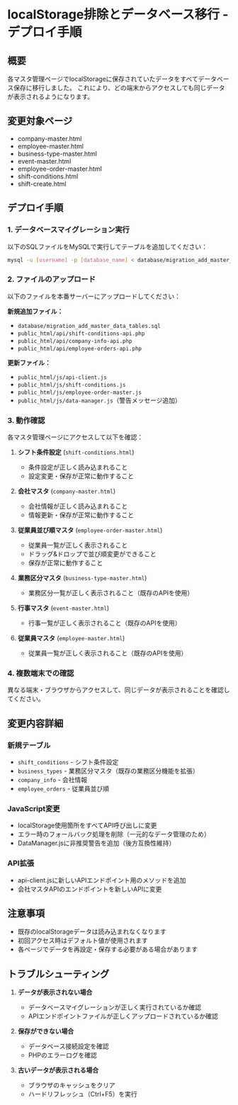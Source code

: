 # localStorage排除とデータベース移行 - デプロイ手順

## 概要
各マスタ管理ページでlocalStorageに保存されていたデータをすべてデータベース保存に移行しました。
これにより、どの端末からアクセスしても同じデータが表示されるようになります。

## 変更対象ページ
- company-master.html
- employee-master.html  
- business-type-master.html
- event-master.html
- employee-order-master.html
- shift-conditions.html
- shift-create.html

## デプロイ手順

### 1. データベースマイグレーション実行
以下のSQLファイルをMySQLで実行してテーブルを追加してください：

```bash
mysql -u [username] -p [database_name] < database/migration_add_master_data_tables.sql
```

### 2. ファイルのアップロード
以下のファイルを本番サーバーにアップロードしてください：

**新規追加ファイル：**
- `database/migration_add_master_data_tables.sql`
- `public_html/api/shift-conditions-api.php`
- `public_html/api/company-info-api.php`
- `public_html/api/employee-orders-api.php`

**更新ファイル：**
- `public_html/js/api-client.js`
- `public_html/js/shift-conditions.js`
- `public_html/js/employee-order-master.js`
- `public_html/js/data-manager.js`（警告メッセージ追加）

### 3. 動作確認
各マスタ管理ページにアクセスして以下を確認：

1. **シフト条件設定** (`shift-conditions.html`)
   - 条件設定が正しく読み込まれること
   - 設定変更・保存が正常に動作すること

2. **会社マスタ** (`company-master.html`)
   - 会社情報が正しく読み込まれること
   - 情報更新・保存が正常に動作すること

3. **従業員並び順マスタ** (`employee-order-master.html`)
   - 従業員一覧が正しく表示されること
   - ドラッグ&ドロップで並び順変更ができること
   - 保存が正常に動作すること

4. **業務区分マスタ** (`business-type-master.html`)
   - 業務区分一覧が正しく表示されること（既存のAPIを使用）

5. **行事マスタ** (`event-master.html`)
   - 行事一覧が正しく表示されること（既存のAPIを使用）

6. **従業員マスタ** (`employee-master.html`)
   - 従業員一覧が正しく表示されること（既存のAPIを使用）

### 4. 複数端末での確認
異なる端末・ブラウザからアクセスして、同じデータが表示されることを確認してください。

## 変更内容詳細

### 新規テーブル
- `shift_conditions` - シフト条件設定
- `business_types` - 業務区分マスタ（既存の業務区分機能を拡張）
- `company_info` - 会社情報
- `employee_orders` - 従業員並び順

### JavaScript変更
- localStorage使用箇所をすべてAPI呼び出しに変更
- エラー時のフォールバック処理を削除（一元的なデータ管理のため）
- DataManager.jsに非推奨警告を追加（後方互換性維持）

### API拡張
- api-client.jsに新しいAPIエンドポイント用のメソッドを追加
- 会社マスタAPIのエンドポイントを新しいAPIに変更

## 注意事項
- 既存のlocalStorageデータは読み込まれなくなります
- 初回アクセス時はデフォルト値が使用されます
- 各ページでデータを再設定・保存する必要がある場合があります

## トラブルシューティング
1. **データが表示されない場合**
   - データベースマイグレーションが正しく実行されているか確認
   - APIエンドポイントファイルが正しくアップロードされているか確認

2. **保存ができない場合**
   - データベース接続設定を確認
   - PHPのエラーログを確認

3. **古いデータが表示される場合**
   - ブラウザのキャッシュをクリア
   - ハードリフレッシュ（Ctrl+F5）を実行